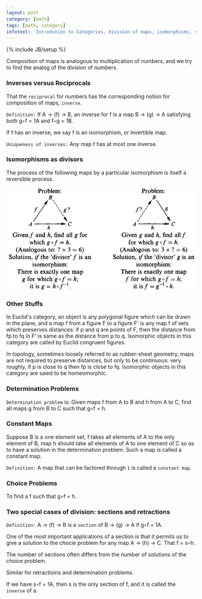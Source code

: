 ```yaml
---
layout: post
category: [math]
tags: [math, category]
infotext: 'Introdution to Categories, division of maps, isomorphisms, sections and retractions'
---
```

{% include JB/setup %}

Composition of maps is analogous to multiplication of numbers, and we try to 
find the analog of the division of numbers.

### Inverses versus Reciprocals

That the `reciprocal` for numbers has the corresponding notion for composition 
of maps, `inverse`.

`Definition:` If A -> (f) -> B, an inverse for f is a map B -> (g) -> A satisfying 
both g◦f = 1A and f◦g = 1B.

If f has an inverse, we say f is an isomorphism, or invertible map.

`Uniqueness of inverses:` Any map f has at most one inverse.

### Isomorphisms as divisors

The process of the following maps by a particular isomorphism is itself a 
reversible process.

![isomorphism](/files/2015-06-26-notes-on-categories-s4/isomorphism.png)

### Other Stuffs

In Euclid's category, an object is any polygonal figure which can be drawn in 
the plane, and a map f from a figure F to a figure F' is any map f of sets which 
preserves distances: if p and q are points of F, then the distance from fp to 
fq in F' is same as the distance from p to q. Isomorphic objects in this 
category are called by Euclid congruent figures.

In topology, sometimes loosely referred to as rubber-sheet geometry, maps are 
not required to preserve distances, but only to be continuous: very roughly, if 
p is close to q then fp is close to fq. Isomorphic objects in this category 
are saied to be homeomorphic.

### Determination Problems

`Determination problem` is: Given maps f from A to B and h from A to C, find 
all maps g from B to C such that g◦f = h.

### Constant Maps

Suppose B is a one element set, f takes all elements of A to the only element 
of B, map h should take all elements of A to one element of C so as to have a 
solution in the determination problem. Such a map is called a constant map.

`Definition:` A map that can be factored through `1` is called a `constant map`.

### Choice Problems

To find a f such that g◦f = h.

### Two special cases of division: sections and retractions

`Definition:` A -> (f) -> B is a `section` of B -> (g) -> A if g◦f = 1A.

One of the most important applications of a section is that it permits us to 
give a solution to the chocie problem for any map A -> (h) -> C. That f = s◦h.

The number of sections often differs from the number of solutions of the choice 
problem.

Similar for retractioins and determination problems.

If we have s◦f = 1A, then s is the only section of f, and it is called the `inverse` of a.